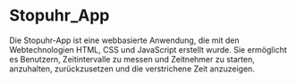 # Stopuhr_App
Die Stopuhr-App ist eine webbasierte Anwendung, die mit den Webtechnologien HTML, CSS und JavaScript erstellt wurde. Sie ermöglicht es Benutzern, Zeitintervalle zu messen und Zeitnehmer zu starten, anzuhalten, zurückzusetzen und die verstrichene Zeit anzuzeigen.
